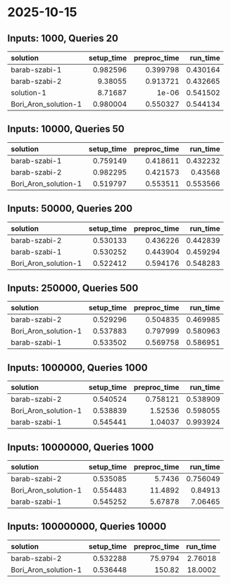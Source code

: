 # 2025-10-15

## Inputs: 1000, Queries 20

| solution             |   setup_time |   preproc_time |   run_time |
|:---------------------|-------------:|---------------:|-----------:|
| barab-szabi-1        |     0.982596 |       0.399798 |   0.430164 |
| barab-szabi-2        |     9.38055  |       0.913721 |   0.432665 |
| solution-1           |     8.71687  |       1e-06    |   0.541502 |
| Bori_Aron_solution-1 |     0.980004 |       0.550327 |   0.544134 |

## Inputs: 10000, Queries 50

| solution             |   setup_time |   preproc_time |   run_time |
|:---------------------|-------------:|---------------:|-----------:|
| barab-szabi-1        |     0.759149 |       0.418611 |   0.432232 |
| barab-szabi-2        |     0.982295 |       0.421573 |   0.43568  |
| Bori_Aron_solution-1 |     0.519797 |       0.553511 |   0.553566 |

## Inputs: 50000, Queries 200

| solution             |   setup_time |   preproc_time |   run_time |
|:---------------------|-------------:|---------------:|-----------:|
| barab-szabi-2        |     0.530133 |       0.436226 |   0.442839 |
| barab-szabi-1        |     0.530252 |       0.443904 |   0.459294 |
| Bori_Aron_solution-1 |     0.522412 |       0.594176 |   0.548283 |

## Inputs: 250000, Queries 500

| solution             |   setup_time |   preproc_time |   run_time |
|:---------------------|-------------:|---------------:|-----------:|
| barab-szabi-2        |     0.529296 |       0.504835 |   0.469985 |
| Bori_Aron_solution-1 |     0.537883 |       0.797999 |   0.580963 |
| barab-szabi-1        |     0.533502 |       0.569758 |   0.586951 |

## Inputs: 1000000, Queries 1000

| solution             |   setup_time |   preproc_time |   run_time |
|:---------------------|-------------:|---------------:|-----------:|
| barab-szabi-2        |     0.540524 |       0.758121 |   0.538909 |
| Bori_Aron_solution-1 |     0.538839 |       1.52536  |   0.598055 |
| barab-szabi-1        |     0.545441 |       1.04037  |   0.993924 |

## Inputs: 10000000, Queries 1000

| solution             |   setup_time |   preproc_time |   run_time |
|:---------------------|-------------:|---------------:|-----------:|
| barab-szabi-2        |     0.535085 |        5.7436  |   0.756049 |
| Bori_Aron_solution-1 |     0.554483 |       11.4892  |   0.84913  |
| barab-szabi-1        |     0.545252 |        5.67878 |   7.06465  |

## Inputs: 100000000, Queries 10000

| solution             |   setup_time |   preproc_time |   run_time |
|:---------------------|-------------:|---------------:|-----------:|
| barab-szabi-2        |     0.532288 |        75.9794 |    2.76018 |
| Bori_Aron_solution-1 |     0.536448 |       150.82   |   18.0002  |